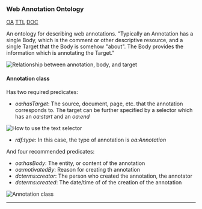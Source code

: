 ### Web Annotation Ontology <a name="web-annotation-ontology" />
[OA][OA] [TTL][OA-TTL] [DOC][OA-DOC]

An ontology for describing web annotations. "Typically an Annotation has a single Body, which is the comment or other descriptive resource, and a single Target that the Body is somehow "about". The Body provides the information which is annotating the Target."

![Relationship between annotation, body, and target](http://www.openannotation.org/spec/core/images/intro_model.png)

#### Annotation class
Has two required predicates:
* *oa:hasTarget*: The source, document, page, etc. that the annotation corresponds to. The target can be further specified by a selector which has an *oa:start* and an *oa:end*

![How to use the text selector](https://www.w3.org/TR/annotation-vocab/images/examples/textPositionSelector.png)

* *rdf:type*: In this case, the type of annotation is *oa:Annotation*

And four recommended predicates:
* *oa:hasBody*: The entity, or content of the annotation
* *oa:motivatedBy*: Reason for creating th annotation
* *dcterms:creator*: The person who created the annotation, the annotator
* *dcterms:created*: The date/time of of the creation of the annotation


![Annotation class](https://www.w3.org/TR/annotation-vocab/images/examples/annotation.png)

***

[OA]: https://www.w3.org/ns/oa
[OA-TTL]: http://www.w3.org/ns/oa.ttl
[OA-DOC]: https://www.w3.org/TR/annotation-vocab/


